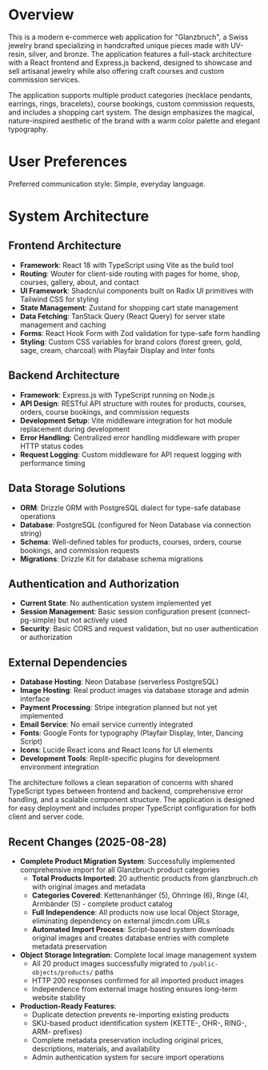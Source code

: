 # Overview

This is a modern e-commerce web application for "Glanzbruch", a Swiss jewelry brand specializing in handcrafted unique pieces made with UV-resin, silver, and bronze. The application features a full-stack architecture with a React frontend and Express.js backend, designed to showcase and sell artisanal jewelry while also offering craft courses and custom commission services.

The application supports multiple product categories (necklace pendants, earrings, rings, bracelets), course bookings, custom commission requests, and includes a shopping cart system. The design emphasizes the magical, nature-inspired aesthetic of the brand with a warm color palette and elegant typography.

# User Preferences

Preferred communication style: Simple, everyday language.

# System Architecture

## Frontend Architecture
- **Framework**: React 18 with TypeScript using Vite as the build tool
- **Routing**: Wouter for client-side routing with pages for home, shop, courses, gallery, about, and contact
- **UI Framework**: Shadcn/ui components built on Radix UI primitives with Tailwind CSS for styling
- **State Management**: Zustand for shopping cart state management
- **Data Fetching**: TanStack Query (React Query) for server state management and caching
- **Forms**: React Hook Form with Zod validation for type-safe form handling
- **Styling**: Custom CSS variables for brand colors (forest green, gold, sage, cream, charcoal) with Playfair Display and Inter fonts

## Backend Architecture
- **Framework**: Express.js with TypeScript running on Node.js
- **API Design**: RESTful API structure with routes for products, courses, orders, course bookings, and commission requests
- **Development Setup**: Vite middleware integration for hot module replacement during development
- **Error Handling**: Centralized error handling middleware with proper HTTP status codes
- **Request Logging**: Custom middleware for API request logging with performance timing

## Data Storage Solutions
- **ORM**: Drizzle ORM with PostgreSQL dialect for type-safe database operations
- **Database**: PostgreSQL (configured for Neon Database via connection string)
- **Schema**: Well-defined tables for products, courses, orders, course bookings, and commission requests
- **Migrations**: Drizzle Kit for database schema migrations

## Authentication and Authorization
- **Current State**: No authentication system implemented yet
- **Session Management**: Basic session configuration present (connect-pg-simple) but not actively used
- **Security**: Basic CORS and request validation, but no user authentication or authorization

## External Dependencies
- **Database Hosting**: Neon Database (serverless PostgreSQL)
- **Image Hosting**: Real product images via database storage and admin interface
- **Payment Processing**: Stripe integration planned but not yet implemented
- **Email Service**: No email service currently integrated
- **Fonts**: Google Fonts for typography (Playfair Display, Inter, Dancing Script)
- **Icons**: Lucide React icons and React Icons for UI elements
- **Development Tools**: Replit-specific plugins for development environment integration

The architecture follows a clean separation of concerns with shared TypeScript types between frontend and backend, comprehensive error handling, and a scalable component structure. The application is designed for easy deployment and includes proper TypeScript configuration for both client and server code.

## Recent Changes (2025-08-28)
- **Complete Product Migration System**: Successfully implemented comprehensive import for all Glanzbruch product categories
  - **Total Products Imported**: 20 authentic products from glanzbruch.ch with original images and metadata
  - **Categories Covered**: Kettenanhänger (5), Ohrringe (6), Ringe (4), Armbänder (5) - complete product catalog
  - **Full Independence**: All products now use local Object Storage, eliminating dependency on external jimcdn.com URLs
  - **Automated Import Process**: Script-based system downloads original images and creates database entries with complete metadata preservation
- **Object Storage Integration**: Complete local image management system
  - All 20 product images successfully migrated to `/public-objects/products/` paths
  - HTTP 200 responses confirmed for all imported product images
  - Independence from external image hosting ensures long-term website stability
- **Production-Ready Features**:
  - Duplicate detection prevents re-importing existing products
  - SKU-based product identification system (KETTE-, OHR-, RING-, ARM- prefixes)
  - Complete metadata preservation including original prices, descriptions, materials, and availability
  - Admin authentication system for secure import operations